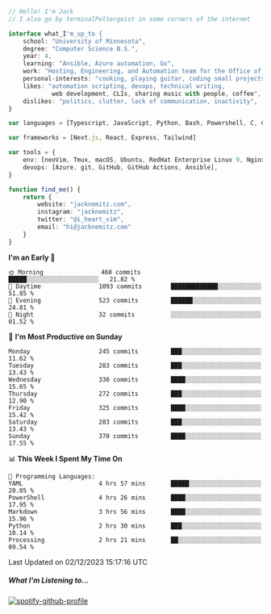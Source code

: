 ```typescript
// Hello! I'm Jack
// I also go by terminalPoltergeist in some corners of the internet

interface what_I'm_up_to {
    school: "University of Minnesota",
    degree: "Computer Science B.S.",
    year: 4,
    learning: "Ansible, Azure automation, Go",
    work: "Hosting, Engineering, and Automation team for the Office of Information Technology at UMN",
    personal-interests: "cooking, playing guitar, coding small projects",
    likes: "automation scripting, devops, technical writing,
            web development, CLIs, sharing music with people, coffee",
    dislikes: "politics, clutter, lack of communication, inactivity",
}

var languages = [Typescript, JavaScript, Python, Bash, Powershell, C, C++, HTML, CSS]

var frameworks = [Next.js, React, Express, Tailwind]

var tools = {
    env: [neoVim, Tmux, macOS, Ubuntu, RedHat Enterprise Linux 9, Nginx, DigitalOcean, Cloudflare],
    devops: [Azure, git, GitHub, GitHub Actions, Ansible],
}

function find_me() {
    return {
        website: "jacknemitz.com",
        instagram: "jacknemitz",
        twitter: "@i_heart_vim",
        email: "hi@jacknemitz.com"
    }
}
```

<!--START_SECTION:waka-->
**I'm an Early 🐤** 

```text
🌞 Morning                460 commits         █████░░░░░░░░░░░░░░░░░░░░   21.82 % 
🌆 Daytime                1093 commits        █████████████░░░░░░░░░░░░   51.85 % 
🌃 Evening                523 commits         ██████░░░░░░░░░░░░░░░░░░░   24.81 % 
🌙 Night                  32 commits          ░░░░░░░░░░░░░░░░░░░░░░░░░   01.52 % 
```
📅 **I'm Most Productive on Sunday** 

```text
Monday                   245 commits         ███░░░░░░░░░░░░░░░░░░░░░░   11.62 % 
Tuesday                  283 commits         ███░░░░░░░░░░░░░░░░░░░░░░   13.43 % 
Wednesday                330 commits         ████░░░░░░░░░░░░░░░░░░░░░   15.65 % 
Thursday                 272 commits         ███░░░░░░░░░░░░░░░░░░░░░░   12.90 % 
Friday                   325 commits         ████░░░░░░░░░░░░░░░░░░░░░   15.42 % 
Saturday                 283 commits         ███░░░░░░░░░░░░░░░░░░░░░░   13.43 % 
Sunday                   370 commits         ████░░░░░░░░░░░░░░░░░░░░░   17.55 % 
```


📊 **This Week I Spent My Time On** 

```text
💬 Programming Languages: 
YAML                     4 hrs 57 mins       █████░░░░░░░░░░░░░░░░░░░░   20.05 % 
PowerShell               4 hrs 26 mins       ████░░░░░░░░░░░░░░░░░░░░░   17.95 % 
Markdown                 3 hrs 56 mins       ████░░░░░░░░░░░░░░░░░░░░░   15.96 % 
Python                   2 hrs 30 mins       ███░░░░░░░░░░░░░░░░░░░░░░   10.14 % 
Processing               2 hrs 21 mins       ██░░░░░░░░░░░░░░░░░░░░░░░   09.54 % 
```


 Last Updated on 02/12/2023 15:17:16 UTC
<!--END_SECTION:waka-->

##### What I'm Listening to...

[![spotify-github-profile](https://spotify-github-profile.vercel.app/api/view?uid=jack.nemitz&cover_image=true&show_offline=true&bar_color=53b14f&bar_color_cover=false&background_color=121212FF)](https://spotify-github-profile.vercel.app/api/view?uid=jack.nemitz&redirect=true)


